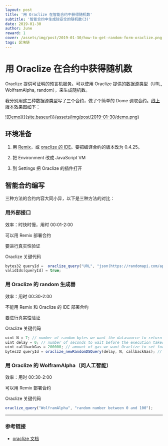 ```yaml
---
layout: post
title: '用 Oraclize 在智能合约中获得随机数'
subtitle: '智能合约中生成较安全的随机数(3)'
date: 2019-01-30
author: June
reward: 1
cover: /assets/img/post/2019-01-30/how-to-get-random-form-oraclize.png
tags: 区块链
---
```


# 用 Oraclize 在合约中获得随机数

Oraclize 提供可证明的预言机服务。可以使用 Oraclize 提供的数据源类型（URL, WolframAlpha, random），来生成随机数。

我分别用这三种数据源类型写了三个合约，做了个简单的 Dome 调取合约。[线上版本](http://blog.junezhu.top/dapp-fun-test/)效果图如下：



<a data-fancybox="gallery" href="{{site.baseurl}}/assets/img/post/2019-01-30/demo.png">
![Demo]({{site.baseurl}}/assets/img/post/2019-01-30/demo.png)
</a>

## 环境准备

1. 用 [Remix](https://remix.ethereum.org/#optimize=false)，或 [oraclize 的 IDE](http://dapps.oraclize.it/browser-solidity/)。要把编译合约的版本改为 0.4.25。

2. 把 Environment 改成 JavaScript VM

3. 到 Settings 把 Oraclize 的插件打开

## 智能合约编写

三种方法的合约内容大同小异，以下是三种方法的对比：

### 用外部接口

效率：时快时慢，用时 00:01-2:00

可以用 Remix 部署合约

要进行真实性验证

Oraclize 关键代码
```js
bytes32 queryId =  oraclize_query("URL", "json(https://randomapi.com/api/?key=PZFO-VK8M-XV6H-H92P&ref=y5kkh9i8).results[0].numeric");
validIds[queryId] = true;
```

### 用 Oraclize 的 random 生成器

效率：用时 00:30-2:00

不能用 Remix 和 Oraclize 的 IDE 部署合约

要进行真实性验证

Oraclize 关键代码
```js
uint N = 7; // number of random bytes we want the datasource to return
uint delay = 0; // number of seconds to wait before the execution takes place
uint callbackGas = 200000; // amount of gas we want Oraclize to set for the callback function
bytes32 queryId = oraclize_newRandomDSQuery(delay, N, callbackGas); // this function internally generates the correct oraclize_query and returns its queryId
```

### 用 Oraclize 的 WolframAlpha（问人工智能）

效率：用时 00:30-2:00

可以用 Remix 部署合约

Oraclize 关键代码
```js
oraclize_query("WolframAlpha", "random number between 0 and 100");
```

---

### 参考链接

* [oraclize 文档](https://docs.oraclize.it/)